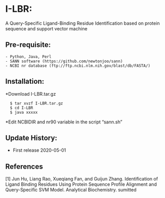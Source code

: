 # I-LBR: 
A Query-Specific Ligand-Binding Residue Identification based on protein sequence and support vector machine

## Pre-requisite:
    - Python, Java, Perl
    - SANN software (https://github.com/newtonjoo/sann)
    - NCBI nr database (ftp://ftp.ncbi.nlm.nih.gov/blast/db/FASTA/)

## Installation:

*Download I-LBR.tar.gz 
~~~
  $ tar xvzf I-LBR.tar.gz
  $ cd I-LBR
  $ java xxxxx
~~~

*Edit NCBIDIR and nr90 variable in the script “sann.sh”

## Update History:

- First release 2020-05-01

## References

[1] Jun Hu, Liang Rao, Xueqiang Fan, and Guijun Zhang. Identification of Ligand Binding Residues Using Protein Sequence Profile Alignment and Query-Specific SVM Model. Analytical Biochemistry. sumitted
